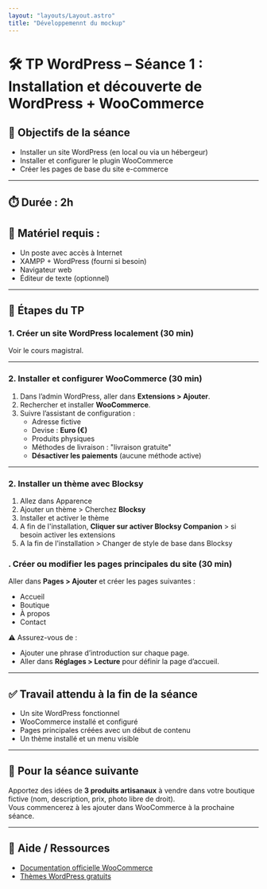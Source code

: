 ```yaml
---
layout: "layouts/Layout.astro"
title: "Développemennt du mockup"
---
```


# 🛠️ TP WordPress – Séance 1 : Installation et découverte de WordPress + WooCommerce

## 🎯 Objectifs de la séance
- Installer un site WordPress (en local ou via un hébergeur)
- Installer et configurer le plugin WooCommerce
- Créer les pages de base du site e-commerce

---

## ⏱️ Durée : 2h  
## 🔧 Matériel requis :
- Un poste avec accès à Internet
- XAMPP + WordPress (fourni si besoin)
- Navigateur web
- Éditeur de texte (optionnel)

---

## 🧭 Étapes du TP

### 1. Créer un site WordPress localement (30 min)

Voir le cours magistral.

---

### 2. Installer et configurer WooCommerce (30 min)
1. Dans l’admin WordPress, aller dans **Extensions > Ajouter**.
2. Rechercher et installer **WooCommerce**.
3. Suivre l’assistant de configuration :
   - Adresse fictive
   - Devise : **Euro (€)**
   - Produits physiques
   - Méthodes de livraison : "livraison gratuite"
   - **Désactiver les paiements** (aucune méthode active)

---

### 2. Installer un thème avec Blocksy
1. Allez dans Apparence 
2. Ajouter un thème > Cherchez **Blocksy**
3. Installer et activer le thème 
4. A fin de l'installation, **Cliquer sur activer Blocksy Companion** > si besoin activer les extensions 
5. A la fin de l'installation > Changer de style de base dans Blocksy

### . Créer ou modifier les pages principales du site (30 min)
Aller dans **Pages > Ajouter** et créer les pages suivantes :
- Accueil
- Boutique
- À propos
- Contact

⚠️ Assurez-vous de :
- Ajouter une phrase d’introduction sur chaque page.
- Aller dans **Réglages > Lecture** pour définir la page d’accueil.

---
## ✅ Travail attendu à la fin de la séance
- Un site WordPress fonctionnel
- WooCommerce installé et configuré
- Pages principales créées avec un début de contenu
- Un thème installé et un menu visible

---

## 📌 Pour la séance suivante
Apportez des idées de **3 produits artisanaux** à vendre dans votre boutique fictive (nom, description, prix, photo libre de droit).  
Vous commencerez à les ajouter dans WooCommerce à la prochaine séance.

---

## 📝 Aide / Ressources
- [Documentation officielle WooCommerce](https://woocommerce.com/documentation/)
- [Thèmes WordPress gratuits](https://wordpress.org/themes/)

